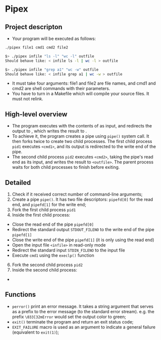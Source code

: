 # Pipex

## Project descripton

- Your program will be executed as follows:
```bash
./pipex file1 cmd1 cmd2 file2

$> ./pipex infile "ls -l" "wc -l" outfile
Should behave like: < infile ls -l | wc -l > outfile

$> ./pipex infile "grep a1" "wc -w" outfile
Should behave like: < infile grep a1 | wc -w > outfile
```
- It must take four arguments: file1 and file2 are file names, and cmd1  and cmd2 are shell commands with their parameters.
- You have to turn in a Makefile which will compile your source files. It must not relink.

## High-level overview

- The program executes <cmd1> with the contents of <infile> as input, and redirects the output to <cmd2>, which writes the result to <outfile>.
- To achieve it, the program creates a pipe using `pipe()` system call. It then forks twice to create two child processes. The first child process `pid1` executes `<cmd1>`, and its output is redirected to the write end of the pipe.
- The second child process `pid2` executes `<cmd2>`, taking the pipe's read end as its input, and writes the result to `<outfile>`. The parent process waits for both child processes to finish before exiting.

## Detailed

1. Check if it received correct number of command-line arguments;
2. Create a pipe `pipe()`. It has two file descriptors: `pipefd[0]` for the read end, and `pipefd[1]` for the write end;
3. Fork the first child process `pid1`
4. Inside the first child process:
- Close the read end of the pipe `pipefd[0]`
- Redirect the standard output `STDOUT_FILENO` to the write end of the pipe `pipefd[1]`
- Close the write end of the pipe `pipefd[1]` (it is only using the read end)
- Open the input file `<infile>` in read-only mode
- Redirect the standard input `STDIN_FILENO` to the input file
- Execute `cmd1` using the `execlp()` function
6. Fork the second child process `pid2`
7. Inside the second child process:
- 


## Functions
- `perror()` print an error message. It takes a string argument that serves as a prefix to the error message (to the standard error stream). e.g. the prefix `\033[32mError` would set the output color to green;
- `exit()` terminate the program and return an exit status code;
- `EXIT_FAILURE` macro is used as an argument to indicate a general failure (equivalent to `exit(1)`);
